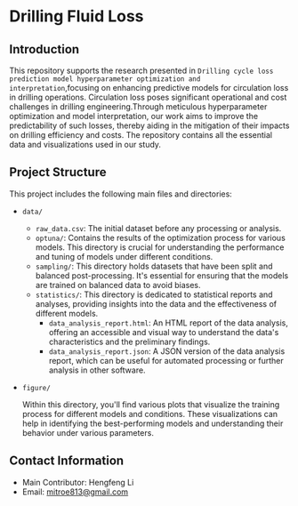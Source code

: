 # Drilling Fluid Loss

## Introduction

This repository supports the research presented in `Drilling cycle loss prediction model hyperparameter optimization and interpretation`,focusing on enhancing predictive models for circulation loss in drilling operations.
Circulation loss poses significant operational and cost challenges in drilling engineering.Through meticulous hyperparameter optimization and model interpretation, our work aims to improve the predictability of such losses, thereby aiding in the mitigation of their impacts on drilling efficiency and costs. The repository contains all the essential data and visualizations used in our study.

## Project Structure

This project includes the following main files and directories:

- `data/`

  - `raw_data.csv`: The initial dataset before any processing or analysis.
  - `optuna/`: Contains the results of the optimization process for various models. This directory is crucial for understanding the performance and tuning of models under different conditions.
  - `sampling/`: This directory holds datasets that have been split and balanced post-processing. It's essential for ensuring that the models are trained on balanced data to avoid biases.
  - `statistics/`: This directory is dedicated to statistical reports and analyses, providing insights into the data and the effectiveness of different models.
    - `data_analysis_report.html`: An HTML report of the data analysis, offering an accessible and visual way to understand the data's characteristics and the preliminary findings.
    - `data_analysis_report.json`: A JSON version of the data analysis report, which can be useful for automated processing or further analysis in other software.
- `figure/`

  Within this directory, you'll find various plots that visualize the training process for different models and conditions. These visualizations can help in identifying the best-performing models and understanding their behavior under various parameters.

## Contact Information

- Main Contributor: Hengfeng Li
- Email: [mitroe813@gmail.com](mailto:mitroe813@gmail.com)
